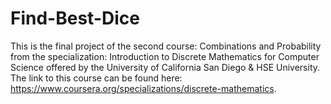 # Find-Best-Dice
This is the final project of the second course: Combinations and Probability from the specialization: Introduction to Discrete Mathematics for Computer Science offered by the University of California San Diego & HSE University. The link to this course can be found here: https://www.coursera.org/specializations/discrete-mathematics.
